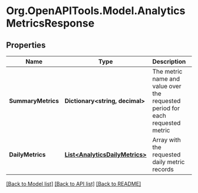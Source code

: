 # Org.OpenAPITools.Model.AnalyticsMetricsResponse

## Properties

Name | Type | Description | Notes
------------ | ------------- | ------------- | -------------
**SummaryMetrics** | **Dictionary&lt;string, decimal&gt;** | The metric name and value over the requested period for each requested metric | [optional] 
**DailyMetrics** | [**List&lt;AnalyticsDailyMetrics&gt;**](AnalyticsDailyMetrics.md) | Array with the requested daily metric records | [optional] 

[[Back to Model list]](../README.md#documentation-for-models) [[Back to API list]](../README.md#documentation-for-api-endpoints) [[Back to README]](../README.md)

